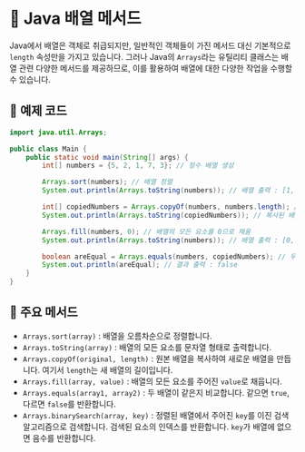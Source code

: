 # 📘 Java 배열 메서드 

Java에서 배열은 객체로 취급되지만, 일반적인 객체들이 가진 메서드 대신 기본적으로 `length` 속성만을 가지고 있습니다. 그러나 Java의 `Arrays`라는 유틸리티 클래스는 배열 관련 다양한 메서드를 제공하므로, 이를 활용하여 배열에 대한 다양한 작업을 수행할 수 있습니다.

## 📝 예제 코드

```java
import java.util.Arrays;

public class Main {
    public static void main(String[] args) {
        int[] numbers = {5, 2, 1, 7, 3}; // 정수 배열 생성

        Arrays.sort(numbers); // 배열 정렬
        System.out.println(Arrays.toString(numbers)); // 배열 출력 : [1, 2, 3, 5, 7]

        int[] copiedNumbers = Arrays.copyOf(numbers, numbers.length); // 배열 복사
        System.out.println(Arrays.toString(copiedNumbers)); // 복사된 배열 출력 : [1, 2, 3, 5, 7]

        Arrays.fill(numbers, 0); // 배열의 모든 요소를 0으로 채움
        System.out.println(Arrays.toString(numbers)); // 배열 출력 : [0, 0, 0, 0, 0]

        boolean areEqual = Arrays.equals(numbers, copiedNumbers); // 두 배열이 같은지 비교
        System.out.println(areEqual); // 결과 출력 : false
    }
}
```

## 🎯 주요 메서드

- `Arrays.sort(array)` : 배열을 오름차순으로 정렬합니다.
- `Arrays.toString(array)` : 배열의 모든 요소를 문자열 형태로 출력합니다.
- `Arrays.copyOf(original, length)` : 원본 배열을 복사하여 새로운 배열을 만듭니다. 여기서 `length`는 새 배열의 길이입니다.
- `Arrays.fill(array, value)` : 배열의 모든 요소를 주어진 `value`로 채웁니다.
- `Arrays.equals(array1, array2)` : 두 배열이 같은지 비교합니다. 같으면 `true`, 다르면 `false`를 반환합니다.
- `Arrays.binarySearch(array, key)`  : 정렬된 배열에서 주어진 `key`를 이진 검색 알고리즘으로 검색합니다. 검색된 요소의 인덱스를 반환합니다. `key`가 배열에 없으면 음수를 반환합니다.
